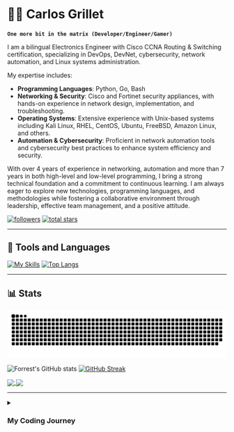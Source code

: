 # 🐱‍👤 Carlos Grillet

**`One more bit in the matrix (Developer/Engineer/Gamer)`**

I am a bilingual Electronics Engineer with Cisco CCNA Routing & Switching certification, specializing in DevOps, DevNet, cybersecurity, network automation, and Linux systems administration. 

My expertise includes:
- **Programming Languages**: Python, Go, Bash
- **Networking & Security**: Cisco and Fortinet security appliances, with hands-on experience in network design, implementation, and troubleshooting.
- **Operating Systems**: Extensive experience with Unix-based systems including Kali Linux, RHEL, CentOS, Ubuntu, FreeBSD, Amazon Linux, and others.
- **Automation & Cybersecurity**: Proficient in network automation tools and cybersecurity best practices to enhance system efficiency and security.

With over 4 years of experience in networking, automation and more than 7 years in both high-level and low-level programming, I bring a strong technical foundation and a commitment to continuous learning. I am always eager to explore new technologies, programming languages, and methodologies while fostering a collaborative environment through leadership, effective team management, and a positive attitude.

   <p align="left"> 
      <a href="https://github.com/carlosgrillet?tab=followers">
         <img alt="followers" title="Follow me on Github" src="https://custom-icon-badges.demolab.com/github/followers/carlosgrillet?color=236ad3&labelColor=1155ba&style=for-the-badge&logo=person-add&label=Follow&logoColor=white"/></a>
      <a href="https://github.com/carlosgrillet?tab=repositories&sort=stargazers">
         <img alt="total stars" title="Total stars on GitHub" src="https://custom-icon-badges.demolab.com/github/stars/carlosgrillet?color=55960c&style=for-the-badge&labelColor=488207&logo=star"/></a>
   </p>

---

## 🧰 Tools and Languages 

[![My Skills](https://skillicons.dev/icons?i=python,go,bash,md,cmake,regex,git,github,gitlab,nginx,docker,kubernetes,jenkins,githubactions,kafka,ansible,terraform,aws,linux,redhat,neovim,postman,stackoverflow,ai&perline=8)](https://skillicons.dev) [![Top Langs](https://github-readme-stats.vercel.app/api/top-langs/?username=carlosgrillet&layout=compact&theme=github_dark&hide_border=true)](https://github.com/anuraghazra/github-readme-stats)

---

## 📊 Stats

![Snake ](https://github.com/Platane/snk/blob/output/github-contribution-grid-snake-dark.svg)

![Forrest's GitHub stats](https://github-readme-stats.vercel.app/api?username=carlosgrillet&show_icons=true&theme=github_dark&hide_border=true) [![GitHub Streak](https://streak-stats.demolab.com?user=carlosgrillet&theme=github-dark-blue&hide_border=true&border_radius=15.1&mode=weekly)](https://git.io/streak-stats)

<a href="https://github.com/anuraghazra/github-readme-stats">
  <img height=200 align="center" src="https://github-readme-stats.vercel.app/api?username=carlosgrillet\&show_icons=true\&theme=github_dark\&hide_border=true\&show=reviews,discussions_started,discussions_answered,prs_merged,prs_merged_percentage" />
</a>
<a href="https://github.com/anuraghazra/convoychat">
  <img height=200 align="center" src="https://streak-stats.demolab.com?user=carlosgrillet&theme=github-dark-blue&hide_border=true&border_radius=15.1&mode=weekly" />
</a>

---

<details>
 <summary><h3> My Coding Journey</h3></summary>
   
   I began my coding journey at the age of 14. It all started when I noticed that the Windows XP calculator application looked a bit outdated to me. This prompted me to search online for "how to create a calculator in Windows." My search led me to a YouTube video titled "How to Develop a Calculator in Java" using NetBeans 5. After a few days, I completed my own calculator and absolutely loved it. At the time, I didn’t fully understand what I was doing while writing the code, so I decided to teach myself Java.
   
   Once I had learned Java, I developed basic applications, such as scripts to move files from one folder to another. As time passed, I heard about Python, which caught my attention. After watching a four-hour YouTube tutorial titled "Learn Python in 4 Hours," I gained enough knowledge to write basic scripts. That’s when I truly began to immerse myself in coding.
   
   At that point, I was pursuing my degree in Electronics Engineering, where I learned programming languages like C, Visual Basic, and C#. After graduating, I dedicated my time to exploring new languages and technologies, such as Rust, JavaScript, and networking—my current area of focus. Today, I work as a networking engineer specializing in automation and cybersecurity.
 
